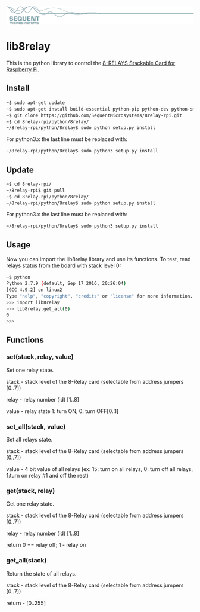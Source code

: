 
[![8relay-rpi](res/sequent.jpg)](https://sequentmicrosystems.com/index.php?route=product/product&path=33&product_id=50)

# lib8relay

This is the python library to control the [8-RELAYS Stackable Card for Raspberry Pi](https://sequentmicrosystems.com/product/8-relays-stackable-card-for-raspberry-pi/).

## Install

```bash
~$ sudo apt-get update
~$ sudo apt-get install build-essential python-pip python-dev python-smbus git
~$ git clone https://github.com/SequentMicrosystems/8relay-rpi.git
~$ cd 8relay-rpi/python/8relay/
~/8relay-rpi/python/8relay$ sudo python setup.py install
```
For python3.x the last line must be replaced with:
```bash
~/8relay-rpi/python/8relay$ sudo python3 setup.py install
```
## Update

```bash
~$ cd 8relay-rpi/
~/8relay-rpi$ git pull
~$ cd 8relay-rpi/python/8relay/
~/8relay-rpi/python/8relay$ sudo python setup.py install
```
For python3.x the last line must be replaced with:
```bash
~/8relay-rpi/python/8relay$ sudo python3 setup.py install
```
## Usage 

Now you can import the lib8relay library and use its functions. To test, read relays status from the board with stack level 0:

```bash
~$ python
Python 2.7.9 (default, Sep 17 2016, 20:26:04)
[GCC 4.9.2] on linux2
Type "help", "copyright", "credits" or "license" for more information.
>>> import lib8relay
>>> lib8relay.get_all(0)
0
>>>
```

## Functions

### set(stack, relay, value)
Set one relay state.

stack - stack level of the 8-Relay card (selectable from address jumpers [0..7])

relay - relay number (id) [1..8]

value - relay state 1: turn ON, 0: turn OFF[0..1]


### set_all(stack, value)
Set all relays state.

stack - stack level of the 8-Relay card (selectable from address jumpers [0..7])

value - 4 bit value of all relays (ex: 15: turn on all relays, 0: turn off all relays, 1:turn on relay #1 and off the rest)

### get(stack, relay)
Get one relay state.

stack - stack level of the 8-Relay card (selectable from address jumpers [0..7])

relay - relay number (id) [1..8]

return 0 == relay off; 1 - relay on

### get_all(stack)
Return the state of all relays.

stack - stack level of the 8-Relay card (selectable from address jumpers [0..7])

return - [0..255]

